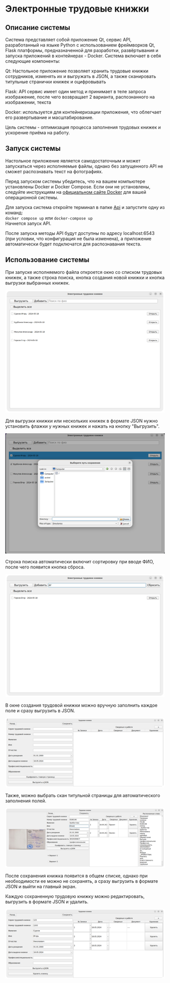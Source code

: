 # Электронные трудовые книжки

## Описание системы

Система представляет собой приложение Qt, сервис API, разработанный на языке Python с использованием фреймворков Qt,
Flask платформы, предназначенной для разработки, развёртывания и запуска приложений в контейнерах - Docker. Система
включает в себя следующие компоненты:

Qt: Настольное приложение позволяет хранить трудовые книжки сотрудников, изменять их и выгружать в JSON, а также
сканировать титульные странички книжек и оцифровывать

Flask: API сервис имеет один метод и принимает в теле запроса изображение, после чего возвращает 2 варианта,
распознанного на изображении, текста

Docker: используется для контейнеризации приложения, что облегчает его развертывание и масштабирование.

Цель системы - оптимизация процесса заполнения трудовых книжек и ускорение приёма на работу.

## Запуск системы

Настольное приложение является самодостаточным и может запускаться через исполняемые файлы, однако без запущенного API
не сможет распознавать текст на фотографиях.

Перед запуском системы убедитесь, что на вашем компьютере установлены Docker и Docker Compose. Если они не установлены,
следуйте инструкциям на [официальном сайте Docker](https://www.docker.com/) для вашей операционной системы.

Для запуска система откройте терминал в папке [Api](Api) и запустите одну из команд:  
`docker compose up` или `docker-compose up`  
Начнется запуск API.

После запуска методы API будут доступны по адресу localhost:6543 (при условии, что конфигурация не была
изменена), а приложение автоматически будет подключатся для распознавания текста.

## Использование системы

При запуске исполняемого файла откроется окно со списком трудовых книжек, а также строка поиска, кнопка создания новой
книжки и кнопка выгрузки выбранных книжек.

![img.png](media/img.png)

Для выгрузки книжки или нескольких книжек в формате JSON нужно установить
флажки у нужных книжек и нажать на кнопку "Выгрузить".

![img.png](media/img3.png)

Строка поиска автоматически включит сортировку при вводе ФИО,
после чего появится кнопка сброса.

![img.png](media/img2.png)

В окне создания трудовой книжки можно вручную заполнить каждое поле и сразу выгрузить в JSON.

![img.png](media/img4.png)

Также, можно выбрать скан титульной страницы для автоматического заполнения полей.

![img.png](media/img6.png)

После сохранения книжка появится в общем списке, однако при необходимости ее можно не сохранять, а сразу выгрузить в
формате JSON и выйти на главный экран.

Каждую сохраненную трудовую книжку можно редактировать, выгрузить в формате JSON и удалить.

![img.png](media/img7.png)